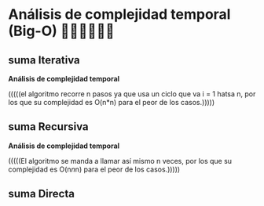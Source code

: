 # Análisis de complejidad temporal (Big-O) 👾👾👾👾👾👾

## suma Iterativa

**Análisis de complejidad temporal**

(((((el algoritmo recorre n pasos ya que usa un ciclo que va i = 1 hatsa n, por los que su complejidad es O(n*n) para el peor de los casos.)))))

## suma Recursiva

**Análisis de complejidad temporal**

(((((El algoritmo se manda a llamar así mismo n veces, por los que su complejidad es O(n*n*n) para el peor de los casos.)))))

## suma Directa
